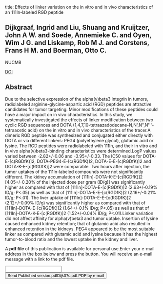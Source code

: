 title: Effects of linker variation on the in vitro and in vivo characteristics of an 111In-labeled RGD peptide

## Dijkgraaf, Ingrid and Liu, Shuang and Kruijtzer, John A W. and Soede, Annemieke C. and Oyen, Wim J G. and Liskamp, Rob M J. and Corstens, Frans H M. and Boerman, Otto C.
NUCMB

<a href="https://doi.org/10.1016/j.nucmedbio.2006.10.006">DOI</a>

## Abstract
Due to the selective expression of the alpha(v)beta3 integrin in tumors, radiolabeled arginine-glycine-aspartic acid (RGD) peptides are attractive candidates for tumor targeting. Minor modifications of these peptides could have a major impact on in vivo characteristics. In this study, we systematically investigated the effects of linker modification between two cyclic RGD sequences and DOTA (1,4,7,10-tetraazadodecane-N,N',N",N'''-tetraacetic acid) on the in vitro and in vivo characteristics of the tracer.A dimeric RGD peptide was synthesized and conjugated either directly with DOTA or via different linkers: PEG4 (polyethylene glycol), glutamic acid or lysine. The RGD peptides were radiolabeled with 111In, and their in vitro and in vivo alpha(v)beta3-binding characteristics were determined.LogP values varied between -2.82+/-0.06 and -3.95+/-0.33. The IC50 values for DOTA-E-[c(RGDfK)]2, DOTA-PEG4-E-[c(RGDfK)]2, DOTA-E-E-[c(RGDfK)]2 and DOTA-K-E-[c(RGDfK)]2 were comparable. Two hours after injection, the tumor uptakes of the 111In-labeled compounds were not significantly different. The kidney accumulation of [111In]-DOTA-K-E-[c(RGDfK)]2 [4.05+/-0.20% of the injected dose per gram (ID/g)] was significantly higher as compared with that of [111In]-DOTA-E-[c(RGDfK)]2 (2.63+/-0.19% ID/g; P<.05) as well as that of [111In]-DOTA-E-E-[c(RGDfK)]2 (2.16+/-0.21% ID/g; P<.01). The liver uptake of [111In]-DOTA-E-E-[c(RGDfK)]2 (2.12+/-0.09% ID/g) was significantly higher as compared with that of [111In]-DOTA-E-[c(RGDfK)]2 (1.64+/-0.1% ID/g; P<.05) as well as that of [111In]-DOTA-K-E-[c(RGDfK)]2 (1.52+/-0.04% ID/g; P<.01).Linker variation did not affect affinity for alpha(v)beta3 and tumor uptake. Insertion of lysine caused enhanced kidney retention; that of glutamic acid also resulted in enhanced retention in the kidneys. PEG4 appeared to be the most suitable linker as compared with glutamic acid and lysine because it has the highest tumor-to-blood ratio and the lowest uptake in the kidney and liver.

A <b>pdf file</b> of this publication is available for personal use.Enter your e-mail address in the box below and press the button. You will receive an e-mail message with a link to the pdf file.
<form action="sender.php">  <input type="text" name="email">  <input type="submit" value="Send Published version:pdfDijk07c.pdf:PDF by e-mail"></form>